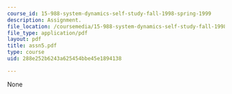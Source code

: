 ```yaml
---
course_id: 15-988-system-dynamics-self-study-fall-1998-spring-1999
description: Assignment.
file_location: /coursemedia/15-988-system-dynamics-self-study-fall-1998-spring-1999/288e252b6243a625454bbe45e1894138_assn5.pdf
file_type: application/pdf
layout: pdf
title: assn5.pdf
type: course
uid: 288e252b6243a625454bbe45e1894138

---
```

None